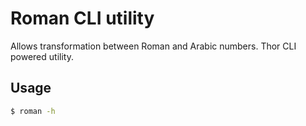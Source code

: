 # Roman CLI utility

Allows transformation between Roman and Arabic numbers. Thor CLI powered utility.

## Usage

```bash
$ roman -h
```